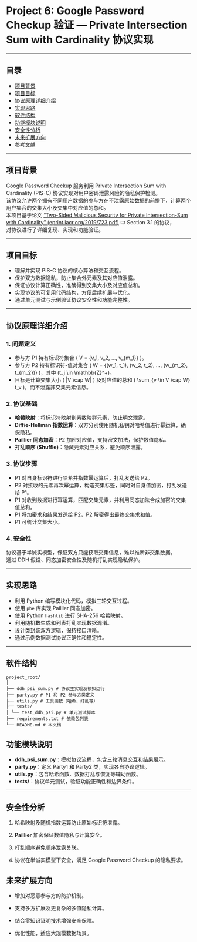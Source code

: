 # Project 6: Google Password Checkup 验证 — Private Intersection Sum with Cardinality 协议实现

---

## 目录

- [项目背景](#项目背景)  
- [项目目标](#项目目标)  
- [协议原理详细介绍](#协议原理详细介绍)  
- [实现思路](#实现思路)  
- [软件结构](#软件结构)  
- [功能模块说明](#功能模块说明)   
- [安全性分析](#安全性分析)  
- [未来扩展方向](#未来扩展方向)  
- [参考文献](#参考文献)  

---

## 项目背景

Google Password Checkup 服务利用 Private Intersection Sum with Cardinality (PIS-C) 协议实现对用户密码泄露风险的隐私保护检测。  
该协议允许两个拥有不同用户数据的参与方在不泄露原始数据的前提下，计算两个用户集合的交集大小及交集中对应值的总和。  
本项目基于论文 [“Two-Sided Malicious Security for Private Intersection-Sum with Cardinality” (eprint.iacr.org/2019/723.pdf)](https://eprint.iacr.org/2019/723.pdf) 中 Section 3.1 的协议，  
对协议进行了详细复现、实现和功能验证。

---

## 项目目标

- 理解并实现 PIS-C 协议的核心算法和交互流程。  
- 保护双方数据隐私，防止集合外元素及其对应值泄露。  
- 保证协议计算正确性，准确得到交集大小及对应值总和。  
- 实现协议的可复用代码结构，方便后续扩展与优化。  
- 通过单元测试与示例验证协议安全性和功能完整性。

---

## 协议原理详细介绍

### 1. 问题定义

- 参与方 P1 持有标识符集合 \( V = \{v_1, v_2, ..., v_{m_1}\} \)。  
- 参与方 P2 持有标识符-值对集合 \( W = \{(w_1, t_1), (w_2, t_2), ..., (w_{m_2}, t_{m_2})\} \)，其中 \(t_j \in \mathbb{Z}^+\)。  
- 目标是计算交集大小 \( |V \cap W| \) 及对应值的总和 \( \sum_{v \in V \cap W} t_v \)，而不泄露非交集元素信息。

### 2. 协议基础

- **哈希映射**：将标识符映射到素数阶群元素，防止明文泄露。  
- **Diffie-Hellman 指数运算**：双方分别使用随机私钥对哈希值进行幂运算，确保隐私。  
- **Paillier 同态加密**：P2 加密对应值，支持密文加法，保护数值隐私。  
- **打乱顺序 (Shuffle)**：隐藏元素对应关系，避免顺序泄露。

### 3. 协议步骤

- P1 对自身标识符进行哈希并指数幂运算后，打乱发送给 P2。  
- P2 对接收的元素再次幂运算，构造交集标签，同时对自身值加密，打乱发送给 P1。  
- P1 对收到数据进行幂运算，匹配交集元素，并利用同态加法合成加密的交集值总和。  
- P1 将加密求和结果发送给 P2，P2 解密得出最终交集求和值。  
- P1 可统计交集大小。

### 4. 安全性

协议基于半诚实模型，保证双方只能获取交集信息，难以推断非交集数据。  
通过 DDH 假设、同态加密安全性及随机打乱实现隐私保护。

---

## 实现思路

- 利用 Python 编写模块化代码，模拟三轮交互过程。  
- 使用 `phe` 库实现 Paillier 同态加密。  
- 使用 Python `hashlib` 进行 SHA-256 哈希映射。  
- 利用随机数生成和列表打乱实现数据混淆。  
- 设计类封装双方逻辑，保持接口清晰。  
- 通过示例数据测试协议正确性和稳定性。

---

## 软件结构

```
project_root/
│
├── ddh_psi_sum.py # 协议主实现及模拟运行
├── party.py # P1 和 P2 参与方类定义
├── utils.py # 工具函数（哈希、打乱等）
├── tests/
│ └── test_ddh_psi.py # 单元测试脚本
├── requirements.txt # 依赖包列表
└── README.md # 本文档

```

## 功能模块说明

- **ddh_psi_sum.py**：模拟协议流程，包含三轮消息交互和结果展示。  
- **party.py**：定义 Party1 和 Party2 类，实现各自协议逻辑。  
- **utils.py**：包含哈希函数、数据打乱与恢复等辅助函数。  
- **tests/**：协议单元测试，验证功能正确性和边界条件。  

---

## 安全性分析

1. 哈希映射及随机指数运算防止原始标识符泄露。

2. __Paillier__ 加密保证数值隐私与计算安全。

3. 打乱顺序避免顺序泄露关联。

4. 协议在半诚实模型下安全，满足 Google Password Checkup 的隐私要求。

## 未来扩展方向

* 增加对恶意参与方的防护机制。

* 支持多方扩展及更复杂的多值隐私计算。

* 结合零知识证明技术增强安全保障。

* 优化性能，适应大规模数据场景。
